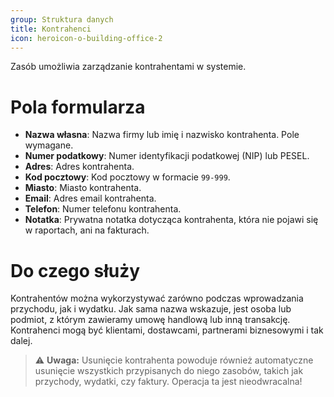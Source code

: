 ```yaml
---
group: Struktura danych
title: Kontrahenci
icon: heroicon-o-building-office-2
---
```


Zasób umożliwia zarządzanie kontrahentami w systemie.

# Pola formularza

- **Nazwa własna**: Nazwa firmy lub imię i nazwisko kontrahenta. Pole wymagane.
- **Numer podatkowy**: Numer identyfikacji podatkowej (NIP) lub PESEL.
- **Adres**: Adres kontrahenta.
- **Kod pocztowy**: Kod pocztowy w formacie `99-999`.
- **Miasto**: Miasto kontrahenta.
- **Email**: Adres email kontrahenta.
- **Telefon**: Numer telefonu kontrahenta.
- **Notatka**: Prywatna notatka dotycząca kontrahenta, która nie pojawi się w raportach, ani na fakturach.

# Do czego służy
Kontrahentów można wykorzystywać zarówno podczas wprowadzania przychodu, jak i wydatku. Jak sama nazwa wskazuje, jest osoba lub podmiot, z którym zawieramy umowę handlową lub inną transakcję. Kontrahenci mogą być klientami, dostawcami, partnerami biznesowymi i tak dalej.

> ⚠️ **Uwaga:** Usunięcie kontrahenta powoduje również automatyczne usunięcie wszystkich przypisanych do niego zasobów, takich jak przychody, wydatki, czy faktury. Operacja ta jest nieodwracalna!
